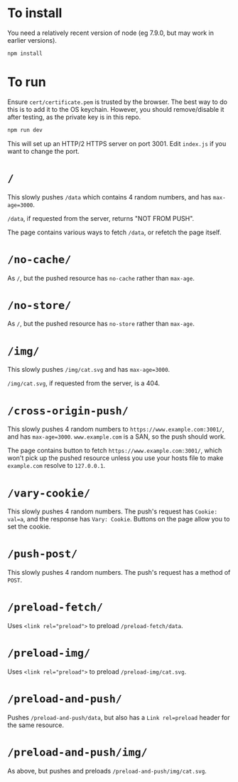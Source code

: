 # To install

You need a relatively recent version of node (eg 7.9.0, but may work in earlier versions).

```sh
npm install
```

# To run

Ensure `cert/certificate.pem` is trusted by the browser. The best way to do this is to add it to the OS keychain. However, you should remove/disable it after testing, as the private key is in this repo.

```sh
npm run dev
```

This will set up an HTTP/2 HTTPS server on port 3001. Edit `index.js` if you want to change the port.

# `/`

This slowly pushes `/data` which contains 4 random numbers, and has `max-age=3000`.

`/data`, if requested from the server, returns "NOT FROM PUSH".

The page contains various ways to fetch `/data`, or refetch the page itself.

# `/no-cache/`

As `/`, but the pushed resource has `no-cache` rather than `max-age`.

# `/no-store/`

As `/`, but the pushed resource has `no-store` rather than `max-age`.

# `/img/`

This slowly pushes `/img/cat.svg` and has `max-age=3000`.

`/img/cat.svg`, if requested from the server, is a 404.

# `/cross-origin-push/`

This slowly pushes 4 random numbers to `https://www.example.com:3001/`, and has `max-age=3000`. `www.example.com` is a SAN, so the push should work.

The page contains button to fetch `https://www.example.com:3001/`, which won't pick up the pushed resource unless you use your hosts file to make `example.com` resolve to `127.0.0.1`.

# `/vary-cookie/`

This slowly pushes 4 random numbers. The push's request has `Cookie: val=a`, and the response has `Vary: Cookie`. Buttons on the page allow you to set the cookie.

# `/push-post/`

This slowly pushes 4 random numbers. The push's request has a method of `POST`.

# `/preload-fetch/`

Uses `<link rel="preload">` to preload `/preload-fetch/data`.

# `/preload-img/`

Uses `<link rel="preload">` to preload `/preload-img/cat.svg`.

# `/preload-and-push/`

Pushes `/preload-and-push/data`, but also has a `Link rel=preload` header for the same resource.

# `/preload-and-push/img/`

As above, but pushes and preloads `/preload-and-push/img/cat.svg`.